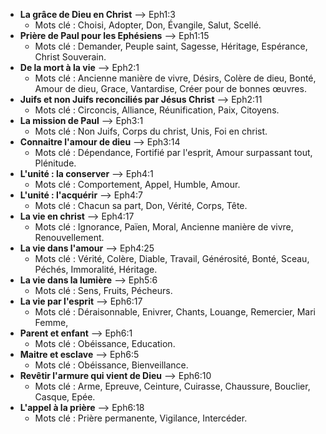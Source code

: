 - **La grâce de Dieu en Christ** --> Eph1:3
	- Mots clé : Choisi, Adopter, Don, Évangile, Salut, Scellé.
- **Prière de Paul pour les Ephésiens** --> Eph1:15
	- Mots clé : Demander, Peuple saint, Sagesse, Héritage, Espérance, Christ Souverain.  
- **De la mort à la vie** --> Eph2:1
	- Mots clé : Ancienne manière de vivre, Désirs, Colère de dieu, Bonté, Amour de dieu, Grace, Vantardise, Créer pour de bonnes œuvres.
- **Juifs et non Juifs reconciliés par Jésus Christ** --> Eph2:11
	- Mots clé : Circoncis, Alliance, Réunification, Paix, Citoyens.
- **La mission de Paul** --> Eph3:1
	- Mots clé : Non Juifs, Corps du christ, Unis, Foi en christ.
- **Connaitre l'amour de dieu** --> Eph3:14
	- Mots clé : Dépendance, Fortifié par l'esprit, Amour surpassant tout, Plénitude.
- **L'unité : la conserver** --> Eph4:1
	- Mots clé : Comportement, Appel, Humble, Amour.
- **L'unité : l'acquérir** --> Eph4:7
	- Mots clé : Chacun sa part, Don, Vérité, Corps, Tête.
- **La vie en christ** --> Eph4:17
	- Mots clé : Ignorance, Païen, Moral, Ancienne manière de vivre, Renouvellement.
- **La vie dans l'amour** --> Eph4:25
	-  Mots clé :  Vérité, Colère, Diable, Travail, Générosité, Bonté, Sceau, Péchés, Immoralité, Héritage.
- **La vie dans la lumière** --> Eph5:6
	- Mots clé : Sens, Fruits, Pécheurs.
- **La vie par l'esprit** --> Eph6:17
	- Mots clé : Déraisonnable, Enivrer, Chants, Louange, Remercier, Mari Femme, 
- **Parent et enfant** --> Eph6:1
	- Mots clé : Obéissance, Education.
- **Maitre et esclave** --> Eph6:5
	- Mots clé : Obéissance, Bienveillance.
- **Revêtir l'armure qui vient de Dieu** --> Eph6:10
	- Mots clé : Arme, Epreuve, Ceinture, Cuirasse, Chaussure, Bouclier, Casque, Epée.
- **L'appel à la prière** --> Eph6:18
	- Mots clé : Prière permanente, Vigilance, Intercéder.